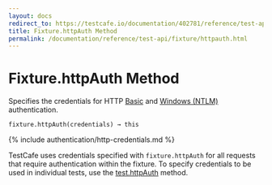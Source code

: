 ```yaml
---
layout: docs
redirect_to: https://testcafe.io/documentation/402781/reference/test-api/fixture/httpauth
title: Fixture.httpAuth Method
permalink: /documentation/reference/test-api/fixture/httpauth.html
---
```

# Fixture.httpAuth Method

Specifies the credentials for HTTP [Basic](https://en.wikipedia.org/wiki/Basic_access_authentication) and [Windows (NTLM)](https://en.wikipedia.org/wiki/Integrated_Windows_Authentication) authentication.

```text
fixture.httpAuth(credentials) → this
```

{% include authentication/http-credentials.md %}

TestCafe uses credentials specified with `fixture.httpAuth` for all requests that require authentication within the fixture. To specify credentials to be used in individual tests, use the [test.httpAuth](../test/httpauth.md) method.
